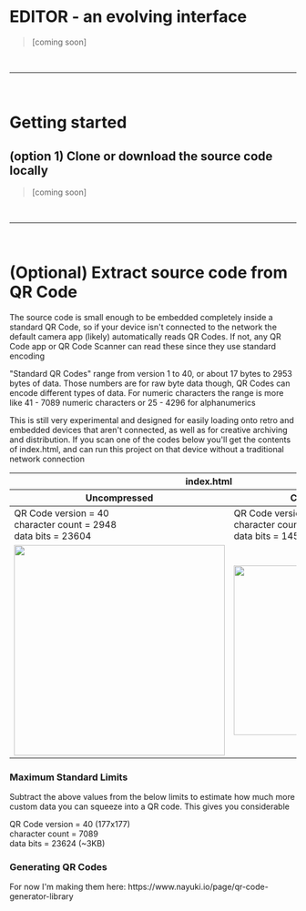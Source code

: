 <h1>EDITOR - an evolving interface</h1>
<blockquote>[coming soon]</blockquote>

<br>
<hr>
<br>

<h1>Getting started</h1>

<h2>(option 1) Clone or download the source code locally</h2>
<blockquote>[coming soon]</blockquote>

<br>
<hr>
<br>

<h1>(Optional) Extract source code from QR Code</h2>
<p>The source code is small enough to be embedded completely inside a standard QR Code, so if your device isn't connected to the network the default camera app (likely) automatically reads QR Codes. If not, any QR Code app or QR Code Scanner can read these since they use standard encoding
<p>"Standard QR Codes" range from version 1 to 40, or about 17 bytes to 2953 bytes of data. Those numbers are for raw byte data though, QR Codes can encode different types of data. For numeric characters the range is more like 41 - 7089 numeric characters or 25 - 4296 for alphanumerics</p>
<p>This is still very experimental and designed for easily loading onto retro and embedded devices that aren't connected, as well as for creative archiving and distribution. If you scan one of the codes below you'll get the contents of index.html, and can run this project on that device without a traditional network connection</p>
<table>
  <thead>
    <tr>
      <th colspan=2>index.html</th>
    </tr>
    <tr>
      <th>Uncompressed</th>
      <th>Compressed</th>
    </tr>
  </thead>
  <tbody>
    <tr>
      <td>
        <div>QR Code version = 40</div>
        <div>character count = 2948</div>
        <div>data bits = 23604</div>
      </td>
      <td>
        <div>QR Code version = 31</div>
        <div>character count = 1810</div>
        <div>data bits = 14500</div>
      </td>
    </tr>
    <tr>
      <td>
        <img src="https://github.com/user-attachments/assets/baba5c81-8e2c-474b-8085-434083daa83e" width=370>
      </td>
      <td>
        <img src="https://github.com/user-attachments/assets/c19bfe85-2ba0-4eac-b3ff-f90c42dbccbd" width=298>
      </td> 
    </tr>    
  </tbody>
</table>

<h3>Maximum Standard Limits</h3>
<p>Subtract the above values from the below limits to estimate how much more custom data you can squeeze into a QR code. This gives you considerable</p>
<div>QR Code version = 40 (177x177)</div>
<div>character count = 7089</div>
<div>data bits = 23624 (~3KB)</div>

<h3>Generating QR Codes</h3>
For now I'm making them here: https://www.nayuki.io/page/qr-code-generator-library
